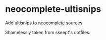 neocomplete-ultisnips
=====================

Add ultisnips to neocomplete sources

Shamelessly taken from skeept's dotfiles.
